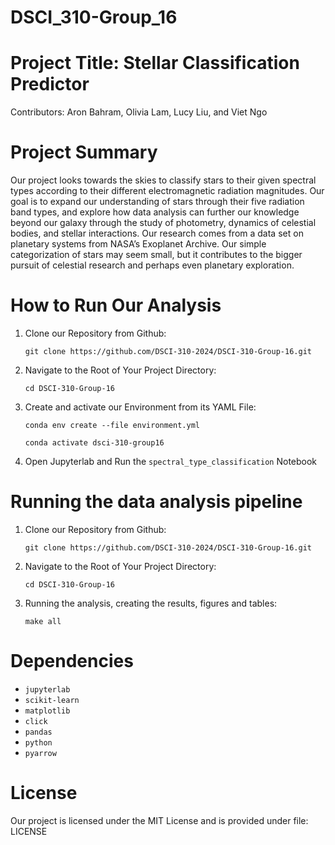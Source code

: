 # DSCI_310-Group_16

# Project Title: Stellar Classification Predictor

Contributors: Aron Bahram, Olivia Lam, Lucy Liu, and Viet Ngo

# Project Summary 

Our project looks towards the skies to classify stars to their given spectral types according to their different electromagnetic radiation magnitudes. Our goal is to expand our understanding of stars through their five radiation band types, and explore how data analysis can further our knowledge beyond our galaxy through the study of photometry, dynamics of celestial bodies, and stellar interactions. Our research comes from a data set on planetary systems from NASA’s Exoplanet Archive. Our simple categorization of stars may seem small, but it contributes to the bigger pursuit of celestial research and perhaps even planetary exploration.

# How to Run Our Analysis

1. Clone our Repository from Github:
   
   `git clone https://github.com/DSCI-310-2024/DSCI-310-Group-16.git`

2. Navigate to the Root of Your Project Directory:
   
   `cd DSCI-310-Group-16`
   
3. Create and activate our Environment from its YAML File:
   
   `conda env create --file environment.yml`
   
   `conda activate dsci-310-group16`
   
5. Open Jupyterlab and Run the `spectral_type_classification` Notebook

# Running the data analysis pipeline

1. Clone our Repository from Github:
   
   `git clone https://github.com/DSCI-310-2024/DSCI-310-Group-16.git`

2. Navigate to the Root of Your Project Directory:
   
   `cd DSCI-310-Group-16`

3. Running the analysis, creating the results, figures and tables:

   `make all`

# Dependencies

  - `jupyterlab`
  - `scikit-learn`
  - `matplotlib`
  - `click`
  - `pandas`
  - `python`
  - `pyarrow`


# License

Our project is licensed under the MIT License and is provided under file: LICENSE


